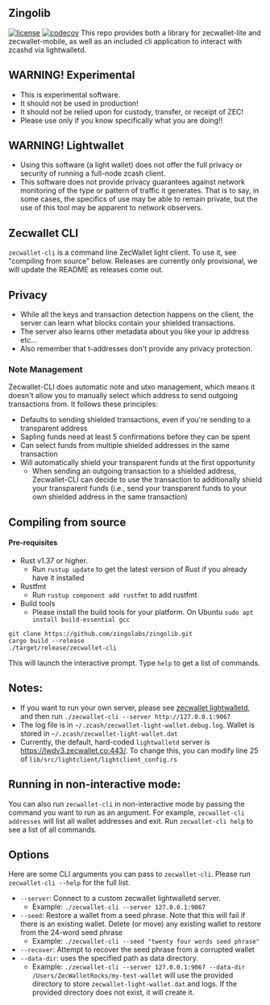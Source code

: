 ## Zingolib
[![license](https://img.shields.io/github/license/zingolabs/zingolib)](LICENSE) [![codecov](https://codecov.io/gh/zingolabs/zingolib/branch/dev/graph/badge.svg?token=WMKTJMQY28)](https://codecov.io/gh/zingolabs/zingolib)
This repo provides both a library for zecwallet-lite and zecwallet-mobile, as well as an included cli application to interact with zcashd via lightwalletd.

## WARNING! Experimental
* This is experimental software. 
* It should not be used in production! 
* It should not be relied upon for custody, transfer, or receipt of ZEC!
* Please use only if you know specifically what you are doing!!

## WARNING! Lightwallet
* Using this software (a light wallet) does not offer the full privacy or security of running a full-node zcash client.
* This software does not provide privacy guarantees against network monitoring of the type or pattern of traffic it generates. That is to say, in some cases, the specifics of use may be able to remain private, but the use of this tool may be apparent to network observers.

## Zecwallet CLI
`zecwallet-cli` is a command line ZecWallet light client. To use it, see "compiling from source" below. Releases are currently only provisional, we will update the README as releases come out.

## Privacy 
* While all the keys and transaction detection happens on the client, the server can learn what blocks contain your shielded transactions.
* The server also learns other metadata about you like your ip address etc...
* Also remember that t-addresses don't provide any privacy protection.

### Note Management
Zecwallet-CLI does automatic note and utxo management, which means it doesn't allow you to manually select which address to send outgoing transactions from. It follows these principles:
* Defaults to sending shielded transactions, even if you're sending to a transparent address
* Sapling funds need at least 5 confirmations before they can be spent
* Can select funds from multiple shielded addresses in the same transaction
* Will automatically shield your transparent funds at the first opportunity
    * When sending an outgoing transaction to a shielded address, Zecwallet-CLI can decide to use the transaction to additionally shield your transparent funds (i.e., send your transparent funds to your own shielded address in the same transaction)

## Compiling from source

#### Pre-requisites
* Rust v1.37 or higher.
    * Run `rustup update` to get the latest version of Rust if you already have it installed
* Rustfmt
    * Run `rustup component add rustfmt` to add rustfmt
* Build tools
    * Please install the build tools for your platform. On Ubuntu `sudo apt install build-essential gcc`

```
git clone https://github.com/zingolabs/zingolib.git
cargo build --release
./target/release/zecwallet-cli
```

This will launch the interactive prompt. Type `help` to get a list of commands.

## Notes:
* If you want to run your own server, please see [zecwallet lightwalletd](https://github.com/zingolabs/lightwalletd), and then run `./zecwallet-cli --server http://127.0.0.1:9067`
* The log file is in `~/.zcash/zecwallet-light-wallet.debug.log`. Wallet is stored in `~/.zcash/zecwallet-light-wallet.dat`
* Currently, the default, hard-coded `lightwalletd` server is https://lwdv3.zecwallet.co:443/. To change this, you can modify line 25 of `lib/src/lightclient/lightclient_config.rs`

## Running in non-interactive mode:
You can also run `zecwallet-cli` in non-interactive mode by passing the command you want to run as an argument. For example, `zecwallet-cli addresses` will list all wallet addresses and exit. 
Run `zecwallet-cli help` to see a list of all commands. 

## Options
Here are some CLI arguments you can pass to `zecwallet-cli`. Please run `zecwallet-cli --help` for the full list. 

* `--server`: Connect to a custom zecwallet lightwalletd server. 
    * Example: `./zecwallet-cli --server 127.0.0.1:9067`
* `--seed`: Restore a wallet from a seed phrase. Note that this will fail if there is an existing wallet. Delete (or move) any existing wallet to restore from the 24-word seed phrase
    * Example: `./zecwallet-cli --seed "twenty four words seed phrase"`
 * `--recover`: Attempt to recover the seed phrase from a corrupted wallet
 * `--data-dir`: uses the specified path as data directory.
    * Example: `./zecwallet-cli --server 127.0.0.1:9067 --data-dir /Users/ZecWalletRocks/my-test-wallet` will use the provided directory to store `zecwallet-light-wallet.dat` and logs. If the provided directory does not exist, it will create it.
